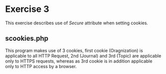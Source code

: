 # Exercise 3
This exercise describes use of *Secure* attribute when setting cookies.

## scookies.php
This program makes use of 3 cookies, first cookie (Oragnization) is applicable to all HTTP Request, 2nd (Journal) and 3rd (Topic) are applicable only to HTTPS requests, whereas as 3rd cookie is in addition applicable only to HTTP access by a browser.
